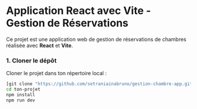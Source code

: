 # Application React avec Vite - Gestion de Réservations

Ce projet est une application web de gestion de réservations de chambres réalisée avec **React** et **Vite**.


### 1. Cloner le dépôt

Cloner le projet dans ton répertoire local :

```bash
[git clone "https://github.com/setraniainabruno/gestion-chambre-app.git"]
cd ton-projet
npm install
npm run dev

